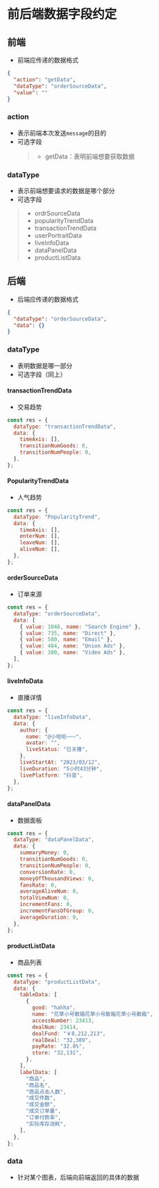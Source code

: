 # 前后端数据字段约定

## 前端

- 前端应传递的数据格式

```json
{
  "action": "getData",
  "dataType": "orderSourceData",
  "value": ""
}
```

### action

- 表示前端本次发送`message`的目的
- 可选字段
  > - getData：表明前端想要获取数据

### dataType

- 表示前端想要请求的数据是哪个部分
- 可选字段

> - ordrSourceData
> - popularityTrendData
> - transactionTrendData
> - userPortraitData
> - liveInfoData
> - dataPanelData
> - productListData

## 后端

- 后端应传递的数据格式

```json
{
  "dataType": "orderSourceData",
  "data": {}
}
```

### dataType

- 表明数据是哪一部分
- 可选字段（同上）

#### transactionTrendData

- 交易趋势

```js
const res = {
  dataType: "transactionTrendData",
  data: {
    timeAxis: [],
    transitionNumGoods: 0,
    transitionNumPeople: 0,
  },
};
```

#### PopularityTrendData

- 人气趋势

```js
const res = {
  dataType: "PopularityTrend",
  data: {
    timeAxis: [],
    enterNum: [],
    leaveNum: [],
    aliveNum: [],
  },
};
```

#### orderSourceData

- 订单来源

```js
const res = {
  dataType: "orderSourceData",
  data: [
    { value: 1048, name: "Search Engine" },
    { value: 735, name: "Direct" },
    { value: 580, name: "Email" },
    { value: 484, name: "Union Ads" },
    { value: 300, name: "Video Ads" },
  ],
};
```

#### liveInfoData

- 直播详情

```js
const res = {
  dataType: "liveInfoData",
  data: {
    author: {
      name: "@小哈哈~~~",
      avatar: "",
      liveStatus: "已关播",
    },
    liveStartAt: "2023/03/12",
    liveDuration: "5小时43分钟",
    livePlatform: "抖音",
  },
};
```

#### dataPanelData

- 数据面板

```js
const res = {
  dataType: "dataPanelData",
  data: {
    summaryMoney: 0,
    transitionNumGoods: 0,
    transitionNumPeople: 0,
    conversionRate: 0,
    moneyOfThousandViews: 0,
    fansRate: 0,
    averageAliveNum: 0,
    totalViewNum: 0,
    incrementFans: 0,
    incrementFansOfGroup: 0,
    averageDuration: 0,
  },
};
```

#### productListData

- 商品列表

```js
const res = {
  dataType: "productListData",
  data: {
    tableData: [
      {
        good: "hahha",
        name: "花草小号散箱花草小号散箱花草小号散箱",
        accessNumber: 23413,
        dealNum: 23414,
        dealFund: "￥8,212,213",
        realDeal: "32,389",
        payRate: "32.8%",
        store: "32,131",
      },
    ],
    labelData: [
      "商品",
      "商品名",
      "商品点击人数",
      "成交件数",
      "成交金额",
      "成交订单量",
      "订单付款率",
      "实际库存消耗",
    ],
  },
};
```

### data

- 针对某个图表，后端向前端返回的具体的数据
